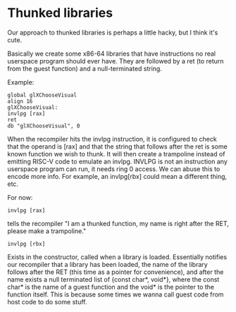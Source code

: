 # Thunked libraries

Our approach to thunked libraries is perhaps a little hacky, but I think it's cute.

Basically we create some x86-64 libraries that have instructions no real userspace program should ever have.
They are followed by a ret (to return from the guest function) and a null-terminated string.

Example:

```
global glXChooseVisual
align 16
glXChooseVisual:
invlpg [rax]
ret
db "glXChooseVisual", 0
```

When the recompiler hits the invlpg instruction, it is configured to check that the operand is [rax] and that the string
that follows after the ret is some known function we wish to thunk. It will then create a trampoline instead of emitting
RISC-V code to emulate an invlpg. INVLPG is not an instruction any userspace program can run, it needs ring 0 access.
We can abuse this to encode more info. For example, an invlpg[rbx] could mean a different thing, etc.

For now:
```
invlpg [rax]
```
tells the recompiler "I am a thunked function, my name is right after the RET, please make a trampoline."

```
invlpg [rbx]
```
Exists in the constructor, called when a library is loaded. Essentially notifies our recompiler that a library
has been loaded, the name of the library follows after the RET (this time as a pointer for convenience), and after the name
exists a null terminated list of {const char*, void*}, where the const char* is the name of a guest function and the void* is the pointer
to the function itself. This is because some times we wanna call guest code from host code to do some stuff.
